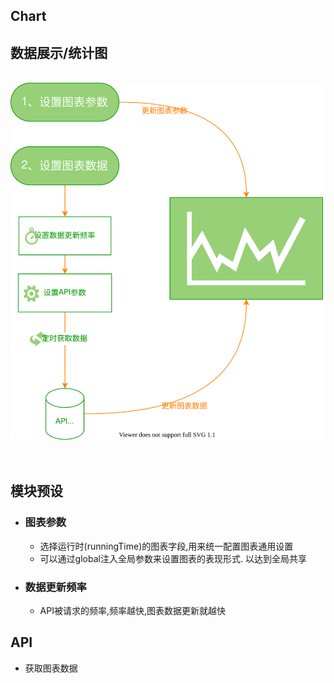 ## Chart 
## 数据展示/统计图
<br />
<img src="/images/flow/chart.drawio.svg" style="width: 500px" />
<br /><br /><br />

## 模块预设
- ### 图表参数 
    - 选择运行时(runningTime)的图表字段,用来统一配置图表通用设置
    - 可以通过global注入全局参数来设置图表的表现形式. 以达到全局共享
- ### 数据更新频率
    - API被请求的频率,频率越快,图表数据更新就越快
  
## API 
- 获取图表数据 
    